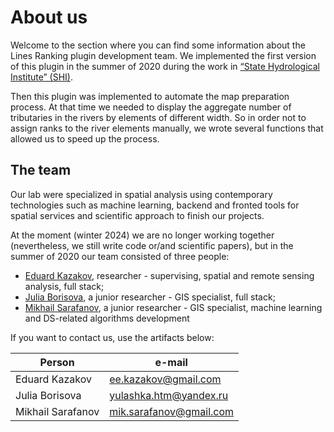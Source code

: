 # About us 

Welcome to the section where you can find some information about the Lines Ranking plugin development team. 
We implemented the first version of this plugin in the summer of 2020 during the work in [“State Hydrological Institute” (SHI)](http://www.hydrology.ru/en). 

Then this plugin was implemented to automate the map preparation process. 
At that time we needed to display the aggregate number of tributaries in the rivers by elements of different width. 
So in order not to assign ranks to the river elements manually, we wrote several functions that allowed us to speed up the process. 

## The team

Our lab were specialized in spatial analysis using contemporary technologies such as 
machine learning, backend and fronted tools for spatial services and scientific 
approach to finish our projects.

At the moment (winter 2024) we are no longer working together (nevertheless, 
we still write code or/and scientific papers), but in the summer of 
2020 our team consisted of three people:

- [Eduard Kazakov](https://github.com/eduard-kazakov), researcher - supervising, spatial and remote sensing analysis, full stack;
- [Julia Borisova](https://github.com/ChrisLisbon), a junior researcher - GIS specialist, full stack;
- [Mikhail Sarafanov](https://github.com/Dreamlone), a junior researcher - GIS specialist, machine learning and DS-related algorithms development

If you want to contact us, use the artifacts below: 

| Person            |        e-mail           |
|-------------------|-------------------------|
| Eduard Kazakov    | ee.kazakov@gmail.com    |
| Julia Borisova    | yulashka.htm@yandex.ru  |
| Mikhail Sarafanov | mik.sarafanov@gmail.com |